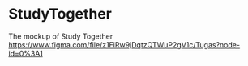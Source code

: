 # StudyTogether
The mockup of Study Together
https://www.figma.com/file/z1FiRw9jDqtzQTWuP2gV1c/Tugas?node-id=0%3A1
